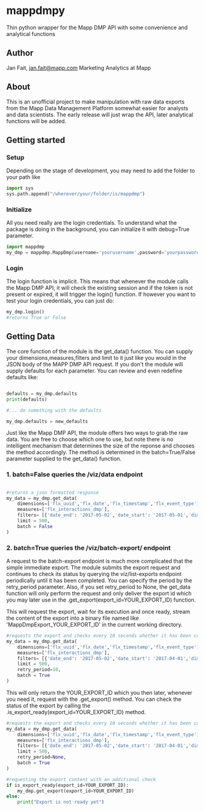 # mappdmpy

Thin python wrapper for the Mapp DMP API with some convenience and analytical functions

## Author
Jan Fait, jan.fait@mapp.com
Marketing Analytics at Mapp

## About
This is an unofficial project to make manipulation with raw data exports from the Mapp Data Management Platform somewhat easier for
analysts and data scientists. The early release will just wrap the API, later analytical functions will be added.

## Getting started


### Setup
Depending on the stage of development, you may need to add the folder to your path like
```python
import sys
sys.path.append("/wherever/your/folder/is/mappdmp")
```
### Initialize
All you need really are the login credentials. To understand what the package is doing in the background, you can initialize it 
with debug=True parameter. 
```python
import mappdmp
my_dmp = mappdmp.MappDmp(username='yourusername',password='yourpassword',debug=T)
```
### Login
The login function is implicit. This means that whenever the module calls the Mapp DMP API, it will check the existing session and if the token is not present or expired, it will trigger the login() function. If however you want to test your login credentials, you can just do:

```python
my_dmp.login()
#returns True or False
```

## Getting Data

The core function of the module is the get_data() function.
You can supply your dimensions,measures,filters and limit to it just like you would in the JSON body of the MAPP DMP API request. If you don't the module will supply defaults for each parameter.
You can review and even redefine defaults like:

```python

defaults = my_dmp.defaults
print(defaults)

#... do something with the defaults

my_dmp.defaults = new_defaults

```

Just like the Mapp DMP API, the module offers two ways to grab the raw data. You are free to choose which one to use, but note there is no intelligent mechanism that determines the size of the reponse and chooses the method accordingly. The method is determined in the batch=True/False parameter supplied to the get_data() function. 

### 1. batch=False queries the /viz/data endpoint


```python

#returns a json formatted response
my_data = my_dmp.get_data(
    dimensions=['flx_uuid','flx_date','flx_timestamp','flx_event_type'],
    measures=['flx_interactions_dmp'],
    filters= [{'date_end': '2017-05-02','date_start': '2017-05-01','dimension': 'date'},{'dimension': 'pixel_id', 'includes': '10000'}],
    limit = 500,
    batch = False
)
```

### 2. batch=True queries the /viz/batch-export/ endpoint

A request to the batch-export endpoint is much more complicated that the simple immediate export. The module submits the export request and continues to check its status by querying the viz/list-exports endpoint periodically until it has been completed.
You can specify the period by the retry_period parameter. Also, if you set retry_period to None, the get_data function will only perform the request and only deliver the export id which you may later use in the .get_export(export_id=YOUR_EXPORT_ID) function.

This will request the export, wait for its execution and once ready, stream the content of the export into a binary file named like 'MappDmpExport_YOUR_EXPORT_ID' in the current working directory.

```python
#requests the export and checks every 10 seconds whether it has been completed
my_data = my_dmp.get_data(
    dimensions=['flx_uuid','flx_date','flx_timestamp','flx_event_type'],
    measures=['flx_interactions_dmp'],
    filters= [{'date_end': '2017-05-02','date_start': '2017-04-01','dimension': 'date'},{'dimension': 'pixel_id', 'includes': '10000'}],
    limit = 500,
    retry_period=10,
    batch = True
)
```

This will only return the YOUR_EXPORT_ID which you then later, whenever you need it, request with the .get_export() method. You can check the status of the export by calling the .is_export_ready(export_id=YOUR_EXPORT_ID) method.

```python
#requests the export and checks every 10 seconds whether it has been completed
my_data = my_dmp.get_data(
    dimensions=['flx_uuid','flx_date','flx_timestamp','flx_event_type'],
    measures=['flx_interactions_dmp'],
    filters= [{'date_end': '2017-05-02','date_start': '2017-04-01','dimension': 'date'},{'dimension': 'pixel_id', 'includes': '10000'}],
    limit = 500,
    retry_period=None,
    batch = True
)

#requesting the export content with an additional check
if is_export_ready(export_id=YOUR_EXPORT_ID):
    my_dmp.get_export(export_id=YOUR_EXPORT_ID)
else:
    print("Export is not ready yet")

```
